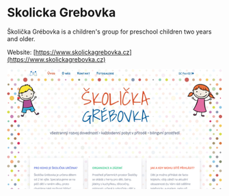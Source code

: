 # Skolicka Grebovka

Školička Grébovka is a children's group for preschool children two years and older.

Website: [https://www.skolickagrebovka.cz](https://www.skolickagrebovka.cz)

![Skolicka Grebovka preview](techProjects/skolickagrebovka.jpg "Preview")
